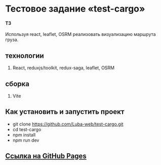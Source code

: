 # Тестовое задание «test-cargo»

#### ТЗ

Используя react, leaflet, OSRM реализовать визуализацию маршрута груза.

## технологии

1. React, reduxjs/toolkit, redux-saga, leaflet, OSRM

## сборка

1. Vite

## Как установить и запустить проект

- git clone https://github.com/Luba-web/test-cargo.git
- cd test-cargo
- npm install
- npm run dev

## [Ссылка на GitHub Pages](https://luba-web.github.io/test-cargo/)
